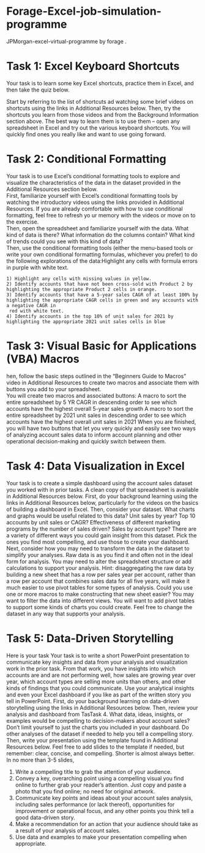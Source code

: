 # Forage-Excel-job-simulation-programme
JPMorgan-excel-virtual-programme by forage . 
# Task 1: Excel Keyboard Shortcuts
Your task is to learn some key Excel shortcuts, practice them in Excel, and then take the quiz below.  

Start by referring to the list of shortcuts ad watching some brief videos on shortcuts using the links in Additional Resources below. Then, try the shortcuts you learn from those videos and from the Background Information section above. The best way to learn them is to use them – open any spreadsheet in Excel and try out the various keyboard shortcuts. You will quickly find ones you really like and want to use going forward.
# Task 2: Conditional Formatting
Your task is to use Excel’s conditional formatting tools to explore and visualize the characteristics of the data in the dataset provided in the Additional Resources section below.  
First, familiarize yourself with Excel’s conditional formatting tools by watching the introductory videos using the links provided in Additional Resources. If you are already comfortable with how to use conditional formatting, feel free to refresh yo
ur memory with the videos or move on to the exercise.  
Then, open the spreadsheet and familiarize yourself with the data. What kind of data is there? What information do the columns contain? What kind of trends could you see with this kind of data?  
Then, use the conditional formatting tools (either the menu-based tools or write your own conditional formatting formulas, whichever you prefer) to do the following explorations of the data:Highlight any cells with formula errors in purple with white text.

    1) Highlight any cells with missing values in yellow.
    2) Identify accounts that have not been cross-sold with Product 2 by highlighting the appropriate Product 2 cells in orange.                                       
    3) Identify accounts that have a 5-year sales CAGR of at least 100% by highlighting the appropriate CAGR cells in green and any accounts with a negative CAGR in    
     red with white text.
    4) Identify accounts in the top 10% of unit sales for 2021 by highlighting the appropriate 2021 unit sales cells in blue
# Task 3: Visual Basic for Applications (VBA) Macros
hen, follow the basic steps outlined in the “Beginners Guide to Macros” video in Additional Resources to create two macros and associate them with buttons you add to your spreadsheet.  
You will create two macros and associated buttons:
A macro to sort the entire spreadsheet by 5 YR CAGR in descending order to see which accounts have the highest overall 5-year sales growth
A macro to sort the entire spreadsheet by 2021 unit sales in descending order to see which accounts have the highest overall unit sales in 2021
When you are finished, you will have two buttons that let you very quickly and easily see two ways of analyzing account sales data to inform account planning and other operational decision-making and quickly switch between them.  
# Task 4: Data Visualization in Excel
Your task is to create a simple dashboard using the account sales dataset you worked with in prior tasks. A clean copy of that spreadsheet is available in Additional Resources below.
First, do your background learning using the links in Additional Resources below, particularly for the videos on the basics of building a dashboard in Excel.
Then, consider your dataset. What charts and graphs would be useful related to this data? Unit sales by year? Top 10 accounts by unit sales or CAGR? Effectiveness of different marketing programs by the number of sales driven? Sales by account type? There are a variety of different ways you could gain insight from this dataset. Pick the ones you find most compelling, and use those to create your dashboard.  
Next, consider how you may need to transform the data in the dataset to simplify your analyses. Raw data is as you find it and often not in the ideal form for analysis. You may need to alter the spreadsheet structure or add calculations to support your analysis. Hint: disaggregating the raw data by building a new sheet that has a row per sales year per account, rather than a row per account that combines sales data for all five years, will make it much easier to use pivot tables for some types of analysis. Could you use one or more macros to make constructing that new sheet easier? You may want to filter the data into different views. You will want to add pivot tables to support some kinds of charts you could create. Feel free to change the dataset in any way that supports your analysis.  
# Task 5: Data-Driven Storytelling
Here is your task
Your task is to write a short PowerPoint presentation to communicate key insights and data from your analysis and visualization work in the prior task. From that work, you have insights into which accounts are and are not performing well, how sales are growing year over year, which account types are selling more units than others, and other kinds of findings that you could communicate. Use your analytical insights and even your Excel dashboard if you like as part of the written story you tell in PowerPoint.
First, do your background learning on data-driven storytelling using the links in Additional Resources below. Then, review your analysis and dashboard from TasTask 4. What data, ideas, insights, or examples would be compelling to decision-makers about account sales? Don’t limit yourself to just the charts you included in your dashboard. Do other analyses of the dataset if needed to help you tell a compelling story.
Then, write your presentation using the template found in Additional Resources below.  Feel free to add slides to the template if needed, but remember: clear, concise, and compelling. Shorter is almost always better. In no more than 3-5 slides,
1) Write a compelling title to grab the attention of your audience.
2) Convey a key, overarching point using a compelling visual you find online to further grab your reader’s attention. Just copy and paste a photo that you find online; no need for original artwork.
3) Communicate key points and ideas about your account sales analysis, including sales performance (or lack thereof), opportunities for improvement or operational focus, and any other points you think tell a good data-driven story.
4) Make a recommendation for an action that your audience should take as a result of your analysis of account sales.
5) Use data and examples to make your presentation compelling when appropriate.






     
